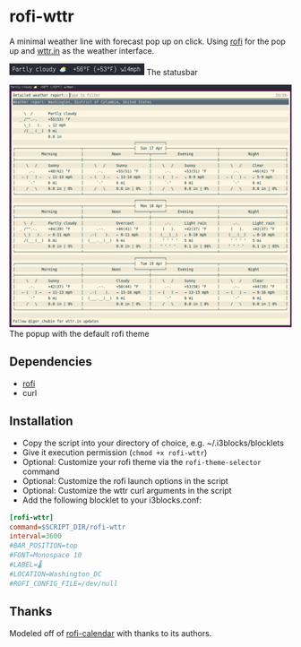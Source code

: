 # rofi-wttr

A minimal weather line with forecast pop up on click. Using [rofi](https://github.com/davatorium/rofi) for the pop up and [wttr.in](https://wttr.in/) as the weather interface.

![The statusbar weather](rofi-wttr-status-line.png)
The statusbar

![The weather forecast popup](rofi-wttr-detail.png)
The popup with the default rofi theme

## Dependencies

* [rofi](https://github.com/davatorium/rofi)
* curl

## Installation

* Copy the script into your directory of choice, e.g. ~/.i3blocks/blocklets
* Give it execution permission (`chmod +x rofi-wttr`)
* Optional: Customize your rofi theme via the `rofi-theme-selector` command
* Optional: Customize the rofi launch options in the script
* Optional: Customize the wttr curl arguments in the script
* Add the following blocklet to your i3blocks.conf:

```ini
[rofi-wttr]
command=$SCRIPT_DIR/rofi-wttr
interval=3600
#BAR_POSITION=top
#FONT=Monospace 10
#LABEL=🌡️
#LOCATION=Washington_DC
#ROFI_CONFIG_FILE=/dev/null
```

## Thanks
Modeled off of [rofi-calendar](https://github.com/vivien/i3blocks-contrib/tree/master/rofi-calendar) with thanks to its authors.
